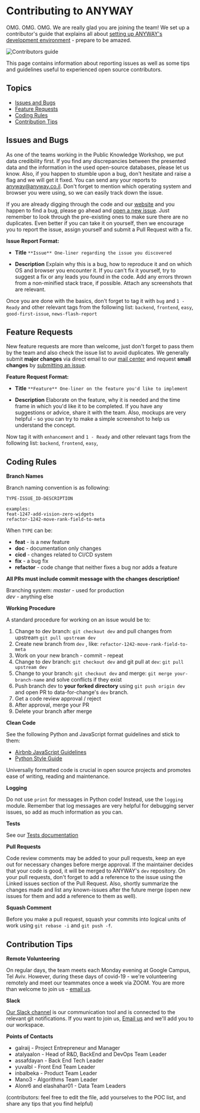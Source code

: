 Contributing to ANYWAY
======================

OMG. OMG. OMG. We are really glad you are joining the team!  We set up a contributor's guide that explains all about [setting up ANYWAY's development environment](DOCKER.md) - prepare to be amazed.

![Contributors guide](../static/img/anyway.png)

This page contains information about reporting issues as well as some tips and
guidelines useful to experienced open source contributors.

## Topics

* [Issues and Bugs](#issues-and-bugs)
* [Feature Requests](#feature-requests)
* [Coding Rules](#coding-rules)
* [Contribution Tips](#contribution-tips)

## Issues and Bugs

As one of the teams working in the Public Knowledge Workshop, we put data
credibility first. If you find any discrepancies between the presented data and
the information in the used open-source databases, please let us know.
Also, if you happen to stumble upon a bug, don't hesitate and raise a flag and we will get it fixed. You can send any your reports to [anyway@anyway.co.il](mailto:anyway@anyway.co.il).
Don't forget to mention which operating system and browser you were using, so we can easily track down the issue.

If you are already digging through the code and our [website](https://www.anyway.co.il) and you happen to find a bug, please go ahead and [open a new issue](https://github.com/data-for-change/anyway/issues).
 Just remember to look through the pre-existing ones to make sure there are no duplicates. Even better if you can take it on yourself, then we encourage you to report the issue, assign yourself and submit a Pull Request with a fix.

**Issue Report Format:**

* **Title** `**Issue** One-liner regarding the issue you discovered`

* **Description** Explain why this is a bug, how to reproduce it and on which OS and browser you encounter it. If you can't fix it yourself, try to suggest a fix or any leads you found in the code.
Add any errors thrown from a non-minified stack trace, if possible.
Attach any screenshots that are relevant.

Once you are done with the basics, don't forget to tag it with `bug` and `1 - Ready` and other relevant tags from the following list: `backend`, `frontend`, `easy`, `good-first-issue`, `news-flash-report`

## Feature Requests

New feature requests are more than welcome, just don't forget to pass them by the team and also check the issue list to avoid duplicates.
We generally submit **major changes** via direct email to our [mail center](mailto:anyway@anyway.co.il) and request **small changes** by [submitting an issue](https://github.com/data-for-change/anyway/issues).

**Feature Request Format:**

* **Title** `**Feature** One-liner on the feature you'd like to implement`

* **Description** Elaborate on the feature, why it is needed and the time frame in which you'd like it to be completed. If you have any suggestions or advice, share it with the team.
Also, mockups are very helpful - so you can try to make a simple screenshot to help us understand the concept.

Now tag it with `enhancement` and `1 - Ready` and other relevant tags from the following list: `backend`, `frontend`, `easy`,

## Coding Rules

**Branch Names**

Branch naming convention is as following:

```
TYPE-ISSUE_ID-DESCRIPTION

examples:
feat-1247-add-vision-zero-widgets
refactor-1242-move-rank-field-to-meta
```
When `TYPE` can be:
* **feat** - is a new feature
* **doc** - documentation only changes
* **cicd** - changes related to CI/CD system
* **fix** - a bug fix
* **refactor** -  code change that neither fixes a bug nor adds a feature

**All PRs must include commit message with the changes description!**

Branching system:
*master* - used for production <br>
*dev* - anything else <br>

**Working Procedure**

A standard procedure for working on an issue would be to:
1. Change to dev branch: `git checkout dev` and pull changes from upstream `git pull upstream dev`
2. Create new branch from `dev` , like: `refactor-1242-move-rank-field-to-meta`
3. Work on your new branch - commit - repeat
4. Change to dev branch: `git checkout dev` and git pull at `dev`: `git pull upstream dev`
5. Change to your branch: `git checkout dev` and merge: `git merge your-branch-name` and solve conflicts if they exist
6. Push branch dev to **your forked directory** using `git push origin dev` and open PR to data-for-change's `dev` branch.
7. Get a code review approval / reject
8. After approval, merge your PR
9. Delete your branch after merge

**Clean Code**

See the following Python and JavaScript format guidelines and stick to them:
* [Airbnb JavaScript Guidelines](https://github.com/airbnb/javascript)
* [Python Style Guide](https://www.python.org/dev/peps/pep-0008/)

Universally formatted code is crucial in open source projects and promotes ease of writing, reading and maintenance.

**Logging**

Do not use `print` for messages in Python code! Instead, use the `logging` module.
Remember that log messages are very helpful for debugging server issues, so add as much information as you can.

**Tests**

See our [Tests documentation](TESTS.md)

**Pull Requests**

Code review comments may be added to your pull requests, keep an eye out for necessary changes before merge approval. If the maintainer decides that your code is good, it will be merged to ANYWAY's `dev` repository.
On your pull requests, don't forget to add a reference to the issue using the Linked issues section of the Pull Request. Also, shortly summarize the changes made and list any
known-issues after the future merge (open new issues for them and add a reference to them as well).

**Squash Comment**

Before you make a pull request, squash your commits into logical units of work using `git rebase -i` and `git push -f`.

## Contribution Tips

**Remote Volunteering**

On regular days, the team meets each Monday evening at Google Campus, Tel Aviv.
However, during these days of covid-19 - we're volunteering remotely and meet our teammates once a week via ZOOM.
You are more than welcome to join us - [email us](mailto:anyway@anyway.co.il).

**Slack**

[Our Slack channel](https://oway.slack.com/) is our communication tool and is connected to the relevant git notifications.
If you want to join us, [Email us](mailto:anyway@anyway.co.il) and we'll add you to our workspace.

**Points of Contacts**

* galraij - Project Entrepreneur and Manager
* atalyaalon - Head of R&D, BackEnd and DevOps Team Leader
* assafdayan - Back End Tech Leader
* yuvalbl - Front End Team Leader
* inbalbeka - Product Team Leader
* Mano3 - Algorithms Team Leader
* Alonr6 and elashahar01 - Data Team Leaders

(contributors: feel free to edit the file, add yourselves to the POC list, and share any tips that you find helpful)

